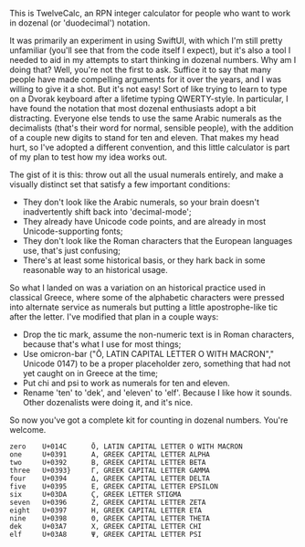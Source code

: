 
This is TwelveCalc, an RPN integer calculator for people who want to work in dozenal (or 'duodecimal') notation.

It was primarily an experiment in using SwiftUI, with which I'm still pretty unfamiliar (you'll see that from the code itself I expect), but it's also a tool I needed to aid in my attempts to start thinking in dozenal numbers. Why am I doing that? Well, you're not the first to ask. Suffice it to say that many people have made compelling arguments for it over the years, and I was willing to give it a shot. But it's not easy! Sort of like trying to learn to type on a Dvorak keyboard after a lifetime typing QWERTY-style. In particular, I have found the notation that most dozenal enthusiasts adopt a bit distracting. Everyone else tends to use the same Arabic numerals as the decimalists (that's their word for normal, sensible people), with the addition of a couple new digits to stand for ten and eleven. That makes my head hurt, so I've adopted a different convention, and this little calculator is part of my plan to test how my idea works out.

The gist of it is this: throw out all the usual numerals entirely, and make a visually distinct set that satisfy a few important conditions:

 - They don't look like the Arabic numerals, so your brain doesn't inadvertently shift back into 'decimal-mode';
 - They already have Unicode code points, and are already in most Unicode-supporting fonts;
 - They don't look like the Roman characters that the European languages use, that's just confusing;
 - There's at least some historical basis, or they hark back in some reasonable way to an historical usage.

So what I landed on was a variation on an historical practice used in classical Greece, where some of the alphabetic characters were pressed into alternate service as numerals but putting a little apostrophe-like tic after the letter. I've modified that plan in a couple ways:

 - Drop the tic mark, assume the non-numeric text is in Roman characters, because that's what I use for most things;
 - Use omicron-bar ("Ō, LATIN CAPITAL LETTER O WITH MACRON"," Unicode 0147) to be a proper placeholder zero, something that had not yet caught on in Greece at the time;
 - Put chi and psi to work as numerals for ten and eleven.
 - Rename 'ten' to 'dek', and 'eleven' to 'elf'. Because I like how it sounds. Other dozenalists were doing it, and it's nice.
 
 So now you've got a complete kit for counting in dozenal numbers. You're welcome.
 
    zero    U+014C      Ō, LATIN CAPITAL LETTER O WITH MACRON
    one     U+0391      Α, GREEK CAPITAL LETTER ALPHA
    two     U+0392      Β, GREEK CAPITAL LETTER BETA
    three   U+0393}     Γ, GREEK CAPITAL LETTER GAMMA
    four    U+0394      Δ, GREEK CAPITAL LETTER DELTA
    five    U+0395      Ε, GREEK CAPITAL LETTER EPSILON
    six     U+03DA      Ϛ, GREEK LETTER STIGMA
    seven   U+0396      Ζ, GREEK CAPITAL LETTER ZETA
    eight   U+0397      Η, GREEK CAPITAL LETTER ETA
    nine    U+0398      Θ, GREEK CAPITAL LETTER THETA
    dek     U+03A7      Χ, GREEK CAPITAL LETTER CHI
    elf     U+03A8      Ψ, GREEK CAPITAL LETTER PSI
